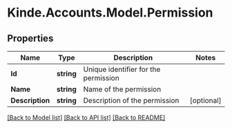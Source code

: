 # Kinde.Accounts.Model.Permission

## Properties

Name | Type | Description | Notes
------------ | ------------- | ------------- | -------------
**Id** | **string** | Unique identifier for the permission | 
**Name** | **string** | Name of the permission | 
**Description** | **string** | Description of the permission | [optional] 

[[Back to Model list]](../README.md#documentation-for-models) [[Back to API list]](../README.md#documentation-for-api-endpoints) [[Back to README]](../README.md)


